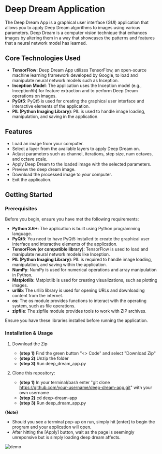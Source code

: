 # Deep Dream Application

The Deep Dream App is a graphical user interface (GUI) application that allows you to apply Deep Dream algorithms to images using various parameters. Deep Dream is a computer vision technique that enhances images by altering them in a way that showcases the patterns and features that a neural network model has learned.

## Core Technologies Used

- **TensorFlow**: Deep Dream App utilizes TensorFlow, an open-source machine learning framework developed by Google, to load and manipulate neural network models such as Inception.
- **Inception Model**: The application uses the Inception model (e.g., Inception5h) for feature extraction and to perform Deep Dream operations on images.
- **PyQt5**: PyQt5 is used for creating the graphical user interface and interactive elements of the application.
- **PIL (Python Imaging Library)**: PIL is used to handle image loading, manipulation, and saving in the application.


## Features

- Load an image from your computer.
- Select a layer from the available layers to apply Deep Dream on.
- Adjust parameters such as channel, iterations, step size, num octaves, and octave scale.
- Apply Deep Dream to the loaded image with the selected parameters.
- Preview the deep dream image.
- Download the processed image to your computer.
- Exit the application.

## Getting Started

### Prerequisites

Before you begin, ensure you have met the following requirements:

- **Python 3.6+**: The application is built using Python programming language.
- **PyQt5**: You need to have PyQt5 installed to create the graphical user interface and interactive elements of the application.
- **TensorFlow (or compatible library)**: TensorFlow is used to load and manipulate neural network models like Inception.
- **PIL (Python Imaging Library)**: PIL is required to handle image loading, manipulation, and saving within the application.
- **NumPy**: NumPy is used for numerical operations and array manipulation in Python.
- **Matplotlib**: Matplotlib is used for creating visualizations, such as plotting images.
- **urllib**: The urllib library is used for opening URLs and downloading content from the internet.
- **os**: The os module provides functions to interact with the operating system, such as file operations.
- **zipfile**: The zipfile module provides tools to work with ZIP archives.

Ensure you have these libraries installed before running the application.

### Installation & Usage
1. Download the Zip 
    - **(step 1)** Find the green button "<> Code" and select "Download Zip"
    - **(step 2)** Unzip the folder 
    - **(step 3)** Run deep_dream_app.py 

2. Clone this repository:
    - **(step 1)** In your terminal/bash enter "git clone https://github.com/your-username/deep-dream-app.git" with your own username
    - **(step 2)** cd deep-dream-app
    - **(step 3)** Run deep_dream_app.py 

**(Note)** 
- Should you see a terminal pop-up on run, simply hit [enter] to begin the program and your application will open.
- After hitting the [Apply] button, wait as the page is seemingly unreponsive but is simply loading deep dream affects.

![demo](https://github.com/cubinCheese/deep_dream/assets/93562548/6dec6c5a-4dd8-4f8f-b0ac-9467f5b14d00)
